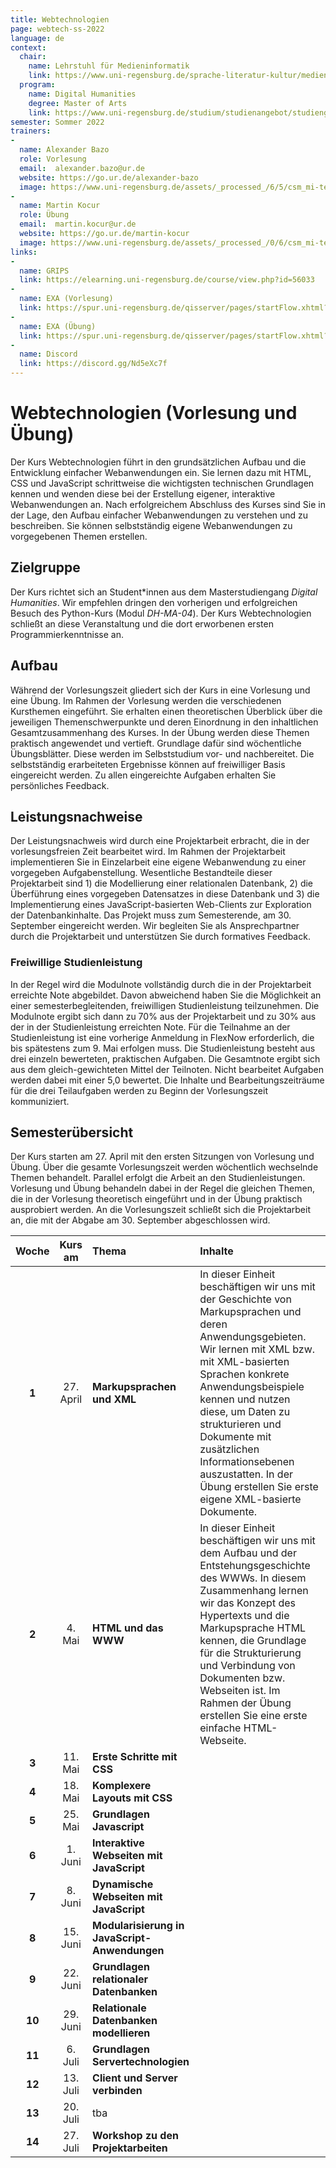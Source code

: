 ```yaml
---
title: Webtechnologien
page: webtech-ss-2022
language: de
context:
  chair:
    name: Lehrstuhl für Medieninformatik
    link: https://www.uni-regensburg.de/sprache-literatur-kultur/medieninformatik/aktuelles/index.html
  program:
    name: Digital Humanities
    degree: Master of Arts
    link: https://www.uni-regensburg.de/studium/studienangebot/studiengaenge-a-z/digital-humanities/index.html
semester: Sommer 2022
trainers:
-
  name: Alexander Bazo
  role: Vorlesung
  email:  alexander.bazo@ur.de
  website: https://go.ur.de/alexander-bazo
  image: https://www.uni-regensburg.de/assets/_processed_/6/5/csm_mi-teamfotos-alexander-bazo-closeup_c831edb7ee.jpg
-
  name: Martin Kocur
  role: Übung
  email:  martin.kocur@ur.de
  website: https://go.ur.de/martin-kocur
  image: https://www.uni-regensburg.de/assets/_processed_/0/6/csm_mi-teamfotos-martin-kocur-closeup_9ae67b00c2.jpg
links:
-
  name: GRIPS
  link: https://elearning.uni-regensburg.de/course/view.php?id=56033
-  
  name: EXA (Vorlesung)
  link: https://spur.uni-regensburg.de/qisserver/pages/startFlow.xhtml?_flowId=detailView-flow&unitId=35580&periodId=306&navigationPosition=courseoverviewShow
- 
  name: EXA (Übung)
  link: https://spur.uni-regensburg.de/qisserver/pages/startFlow.xhtml?_flowId=detailView-flow&unitId=35230&periodId=306&navigationPosition=courseoverviewShow
-
  name: Discord
  link: https://discord.gg/Nd5eXc7f
---
```


# Webtechnologien (Vorlesung und Übung)

Der Kurs Webtechnologien führt in den grundsätzlichen Aufbau und die Entwicklung einfacher Webanwendungen ein. Sie lernen dazu mit HTML, CSS und JavaScript schrittweise die wichtigsten technischen Grundlagen kennen und wenden diese bei der Erstellung eigener, interaktive Webanwendungen an. Nach erfolgreichem Abschluss des Kurses sind Sie in der Lage, den Aufbau einfacher Webanwendungen zu verstehen und zu beschreiben. Sie können selbstständig eigene Webanwendungen zu vorgegebenen Themen erstellen.

## Zielgruppe

Der Kurs richtet sich an Student\*innen aus dem Masterstudiengang _Digital Humanities_. Wir empfehlen dringen den vorherigen und erfolgreichen Besuch des Python-Kurs (Modul _DH-MA-04_). Der Kurs Webtechnologien schließt an diese Veranstaltung und die dort erworbenen ersten Programmierkenntnisse an. 

## Aufbau

Während der Vorlesungszeit gliedert sich der Kurs in eine Vorlesung und eine Übung. Im Rahmen der Vorlesung werden die verschiedenen Kursthemen eingeführt. Sie erhalten einen theoretischen Überblick über die jeweiligen Themenschwerpunkte und deren Einordnung in den inhaltlichen Gesamtzusammenhang des Kurses. In der Übung werden diese Themen praktisch angewendet und vertieft. Grundlage dafür sind wöchentliche Übungsblätter. Diese werden im Selbststudium vor- und nachbereitet. Die selbstständig erarbeiteten Ergebnisse können auf freiwilliger Basis eingereicht werden. Zu allen eingereichte Aufgaben erhalten Sie persönliches Feedback.

## Leistungsnachweise

Der Leistungsnachweis wird durch eine Projektarbeit erbracht, die in der vorlesungsfreien Zeit bearbeitet wird. Im Rahmen der Projektarbeit implementieren Sie in Einzelarbeit eine eigene Webanwendung zu einer vorgegeben Aufgabenstellung. Wesentliche Bestandteile dieser Projektarbeit sind 1) die Modellierung einer relationalen Datenbank, 2) die Überführung eines vorgegeben Datensatzes in diese Datenbank und 3) die Implementierung eines JavaScript-basierten Web-Clients zur Exploration der Datenbankinhalte. Das Projekt muss zum Semesterende, am 30. September eingereicht werden. Wir begleiten Sie als Ansprechpartner durch die Projektarbeit und unterstützen Sie durch formatives Feedback.

### Freiwillige Studienleistung

In der Regel wird die Modulnote vollständig durch die in der Projektarbeit erreichte Note abgebildet. Davon abweichend haben Sie die Möglichkeit an einer semesterbegleitenden, freiwilligen Studienleistung teilzunehmen. Die Modulnote ergibt sich dann zu 70% aus der Projektarbeit und zu 30% aus der in der Studienleistung erreichten Note. Für die Teilnahme an der Studienleistung ist eine vorherige Anmeldung in FlexNow erforderlich, die bis spätestens zum 9. Mai erfolgen muss. Die Studienleistung besteht aus drei einzeln bewerteten, praktischen Aufgaben. Die Gesamtnote ergibt sich aus dem gleich-gewichteten Mittel der Teilnoten. Nicht bearbeitet Aufgaben werden dabei mit einer 5,0 bewertet. Die Inhalte und Bearbeitungszeiträume für die drei Teilaufgaben werden zu Beginn der Vorlesungszeit kommuniziert.

## Semesterübersicht

Der Kurs starten am 27. April mit den ersten Sitzungen von Vorlesung und Übung. Über die gesamte Vorlesungszeit werden wöchentlich wechselnde Themen behandelt. Parallel erfolgt die Arbeit an den Studienleistungen. Vorlesung und Übung behandeln dabei in der Regel die gleichen Themen, die in der Vorlesung theoretisch eingeführt und in der Übung praktisch ausprobiert werden. An die Vorlesungszeit schließt sich die Projektarbeit an, die mit der Abgabe am 30. September abgeschlossen wird.

| Woche | Kurs am   | Thema                                      | Inhalte |
|:-----:|:---------:|:-------------------------------------------|:--------|
| **1**     | 27. April | **Markupsprachen und XML**                    | In dieser Einheit beschäftigen wir uns mit der Geschichte von Markupsprachen und deren Anwendungsgebieten. Wir lernen mit XML bzw. mit XML-basierten Sprachen konkrete Anwendungsbeispiele kennen und nutzen diese, um Daten zu strukturieren und Dokumente mit zusätzlichen Informationsebenen auszustatten. In der Übung erstellen Sie erste eigene XML-basierte Dokumente.| 
| **2**     | 4. Mai    | **HTML und das WWW**                           | In dieser Einheit beschäftigen wir uns mit dem Aufbau und der Entstehungsgeschichte des WWWs. In diesem Zusammenhang lernen wir das Konzept des Hypertexts und die Markupsprache HTML kennen, die Grundlage für die Strukturierung und Verbindung von Dokumenten bzw. Webseiten ist. Im Rahmen der Übung erstellen Sie eine erste einfache HTML-Webseite.        |
| **3**     | 11. Mai   | **Erste Schritte mit CSS**                     |         |
| **4**     | 18. Mai   | **Komplexere Layouts mit CSS**                 |         | 
| **5**     | 25. Mai   | **Grundlagen Javascript**                      |         |    
| **6**     | 1. Juni   | **Interaktive Webseiten mit JavaScript**       |         |           
| **7**     | 8. Juni   | **Dynamische Webseiten mit JavaScript**        |         |               
| **8**     | 15. Juni  | **Modularisierung in JavaScript-Anwendungen**  |         |               
| **9**     | 22. Juni  | **Grundlagen relationaler Datenbanken**        |         |               
| **10**    | 29. Juni  | **Relationale Datenbanken modellieren**        |         |               
| **11**    | 6. Juli   | **Grundlagen Servertechnologien**             |         |               
| **12**    | 13. Juli  | **Client und Server verbinden**                |         |               
| **13**    | 20. Juli  | tba                                        |         |               
| **14**    | 27. Juli  | **Workshop zu den Projektarbeiten**            |         |               